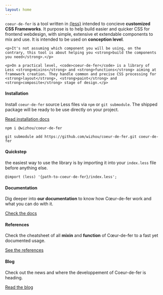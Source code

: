 ```yaml
---
layout: home
---
```


<div class="interspace"></div>
<section>
  <div class="aperture">
    <p><code>coeur-de-fer</code> is a tool written in <a href="https://lesscss.org">{less}</a> intended to concieve <strong>customized CSS Frameworks</strong>. It purpose is to help build easier and quicker CSS for frontend webdesign, with simple, extensive et extendable components to mix and use. It is intended to be used on <strong>conception level</strong>.</p>

    <p>It's not assuming which component you will be using, on the contrary, this tool is about helping you <strong>build the components you need</strong>.</p>

    <p>On a practical level, <code>coeur-de-fer</code> is a library of Less <strong>mixins</strong> and <strong>functions</strong> aiming at framework creation. They handle common and precise CSS processing for <strong>layout</strong>, <strong>paint</strong> and <strong>composite</strong> stage of design.</p>
  </div>
  <div class="rule"></div>
</section>
<div class="row">
  <div class="aperture col-6 col-tablet-12">
    <h4 class="headings headings-unmarged-top">
      Installation
    </h4>
    <p>Install <code>coeur-de-fer</code> source Less files via <code>npm</code> or <code>git submodule</code>. The shipped package will be ready to be use directly on your project.</p>
    <a class="button button-inline-block button-primary button-unmarged" href="/docs/introduction">Read installation docs</a>
  </div>
  <div class="aperture col-6 col-tablet-12">
    <pre><code class="language-bash">npm i @wizhou/coeur-de-fer</code></pre>
    <pre><code class="language-bash">git submodule add https://github.com/wizhou/coeur-de-fer.git coeur-de-fer</code></pre>
  </div>
  <div class="rule"></div>
</div>
<div class="row">
  <div class="aperture col-6 col-tablet-12">
    <h4 class="headings headings-unmarged-top">
      Quickstep
    </h4>
    <p>the easiest way to use the library is by importing it into your <code>index.less</code> file before anything else.</p>
  </div>
  <div class="aperture col-6 col-tablet-12">
    <pre><code class="language-less">@import (less) '{path-to-coeur-de-fer}/index.less';</code></pre>
  </div>

  <div class="rule"></div>
</div>
<div class="row">
  <div class="aperture col-4 col-tablet-12">
    <h4 class="headings headings-unmarged-top">
      Documentation
    </h4>
    <p>Dig deeper into <strong>our documentation</strong> to know how Cœur-de-fer work and what you can do with it.</p>
    <a class="button button-inline-block button-primary button-unmarged" href="/docs/introduction">Check the docs</a>
  </div>
  <div class="rule show-tablet"></div>
  <div class="aperture col-4 col-tablet-12">
    <h4 class="headings headings-unmarged-top">
      References
    </h4>
    <p>Check the cheatsheet of all <strong>mixin</strong> and <strong>function</strong> of Cœur-de-fer to a fast yet documented usage.</p>
    <a class="button button-inline-block button-primary button-unmarged" href="/docs">See the references</a>
  </div>
  <div class="rule show-tablet"></div>
  <div class="aperture col-4 col-tablet-12">
    <h4 class="headings headings-unmarged-top">
      Blog
    </h4>
    <p>Check out the news and where the developpement of Coeur-de-fer is heading.</p>
    <a class="button button-inline-block button-primary button-unmarged" href="/docs">Read the blog</a>
  </div>
</div>
